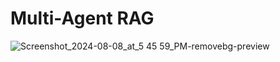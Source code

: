 # Multi-Agent RAG

![Screenshot_2024-08-08_at_5 45 59_PM-removebg-preview](https://github.com/user-attachments/assets/aab492e1-1d2a-44cd-a6d8-e20ef6b87307)

                                                 
